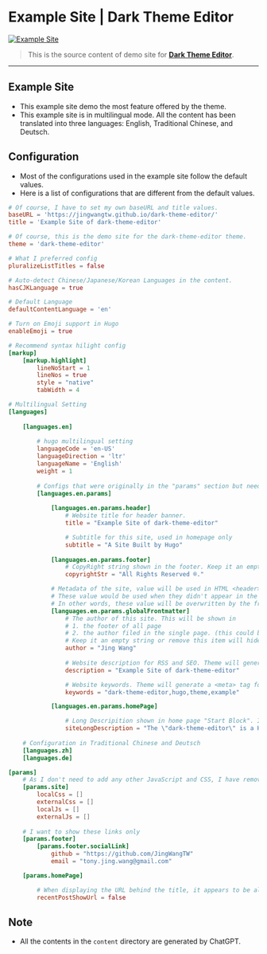 # Example Site | Dark Theme Editor 
[![Example Site](https://github.com/JingWangTW/dark-theme-editor/actions/workflows/hugo.yml/badge.svg)](https://github.com/JingWangTW/dark-theme-editor/actions/workflows/hugo.yml)

> This is the source content of demo site for [**Dark Theme Editor**](https://github.com/JingWangTW/dark-theme-editor).

---
## Example Site
* This example site demo the most feature offered by the theme.
* This example site is in multilingual mode. All the content has been translated into three languages: English, Traditional Chinese, and Deutsch.
 
## Configuration
* Most of the configurations used in the example site follow the default values.
* Here is a list of configurations that are different from the default values.
```toml
# Of course, I have to set my own baseURL and title values.
baseURL = 'https://jingwangtw.github.io/dark-theme-editor/'
title = 'Example Site of dark-theme-editor'

# Of course, this is the demo site for the dark-theme-editor theme.
theme = 'dark-theme-editor'

# What I preferred config
pluralizeListTitles = false

# Auto-detect Chinese/Japanese/Korean Languages in the content.
hasCJKLanguage = true

# Default Language
defaultContentLanguage = 'en'

# Turn on Emoji support in Hugo
enableEmoji = true

# Recommend syntax hilight config
[markup]
    [markup.highlight]
        lineNoStart = 1
        lineNos = true
        style = "native"
        tabWidth = 4

# Multilingual Setting
[languages]
    
    [languages.en]
        
        # hugo multilingual setting
        languageCode = 'en-US'
        languageDirection = 'ltr'
        languageName = 'English'
        weight = 1
        
        # Configs that were originally in the "params" section but need to be translated.
        [languages.en.params]
            
            [languages.en.params.header]
                # Website title for header banner.
                title = "Example Site of dark-theme-editor"

                # Subtitle for this site, used in homepage only
                subtitle = "A Site Built by Hugo"
            
            [languages.en.params.footer]
                # CopyRight string shown in the footer. Keep it an empty string or remove this item will hide it from the page.
                copyrightStr = "All Rights Reserved ®."

            # Metadata of the site, value will be used in HTML <header>
            # These value would be used when they didn't appear in the frontmatter of a single page.
            # In other words, these value will be overwritten by the frontmatter in the single page.
            [languages.en.params.globalFrontmatter]
                # The author of this site. This will be shown in 
                # 1. the footer of all page
                # 2. the author filed in the single page. (this could be overwritten by the frontmatter of the single page.)
                # Keep it an empty string or remove this item will hide it from the page
                author = "Jing Wang"
                
                # Website description for RSS and SEO. Theme will generate a <meta> tag for this item
                description = "Example Site of dark-theme-editor"

                # Website keywords. Theme will generate a <meta> tag for this item.
                keywords = "dark-theme-editor,hugo,theme,example"

            [languages.en.params.homePage]

                # Long Descripition shown in home page "Start Block". Is is recommended to have the paragraph shorter than 100 words.        
                siteLongDescription = "The \"dark-theme-editor\" is a Hugo theme that resembles a code editor in dark mode, suitable for developers and programmers. The customizable dark color scheme provides a modern and professional appearance and may alleviate eye strain. Overall, it's a practical and visually appealing theme for creating a distinctive website."
    
    # Configuration in Traditional Chinese and Deutsch 
    [languages.zh]
    [languages.de]

[params]
    # As I don't need to add any other JavaScript and CSS, I have removed the following items.
    [params.site]
        localCss = []
        externalCss = []
        localJs = []
        externalJs = []
    
    # I want to show these links only
    [params.footer]
        [params.footer.socialLink]
            github = "https://github.com/JingWangTW"
            email = "tony.jing.wang@gmail.com"

    [params.homePage]

        # When displaying the URL behind the title, it appears to be all messed up.
        recentPostShowUrl = false
```

## Note
* All the contents in the `content` directory are generated by ChatGPT.